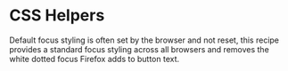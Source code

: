 # CSS Helpers

Default focus styling is often set by the browser and not reset, this recipe provides a standard focus styling across 
all browsers and removes the white dotted focus Firefox adds to button text. 
